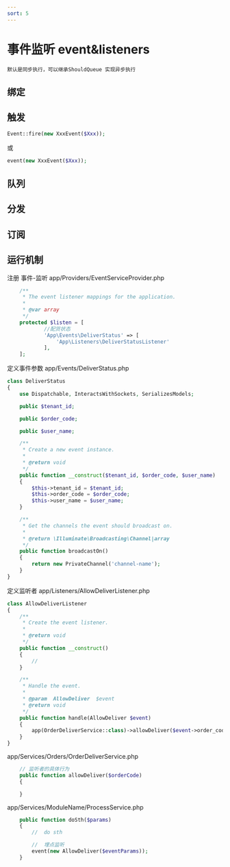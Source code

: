 ```yaml
---
sort: 5
---
```


# 事件监听 event&listeners

```tip
默认是同步执行，可以继承ShouldQueue 实现异步执行
```

## 绑定

## 触发

```php
Event::fire(new XxxEvent($Xxx));
```
或
```php
event(new XxxEvent($Xxx));
```

## 队列

## 分发

## 订阅

## 运行机制

注册 事件-监听 app/Providers/EventServiceProvider.php
```php
    /**
     * The event listener mappings for the application.
     *
     * @var array
     */
    protected $listen = [
            //配货状态
            'App\Events\DeliverStatus' => [
                'App\Listeners\DeliverStatusListener'
            ],
    ];
```

定义事件参数 app/Events/DeliverStatus.php
```php
class DeliverStatus
{
    use Dispatchable, InteractsWithSockets, SerializesModels;

    public $tenant_id;

    public $order_code;

    public $user_name;

    /**
     * Create a new event instance.
     *
     * @return void
     */
    public function __construct($tenant_id, $order_code, $user_name)
    {
        $this->tenant_id = $tenant_id;
        $this->order_code = $order_code;
        $this->user_name = $user_name;
    }

    /**
     * Get the channels the event should broadcast on.
     *
     * @return \Illuminate\Broadcasting\Channel|array
     */
    public function broadcastOn()
    {
        return new PrivateChannel('channel-name');
    }
}
```

定义监听者 app/Listeners/AllowDeliverListener.php
```php
class AllowDeliverListener
{
    /**
     * Create the event listener.
     *
     * @return void
     */
    public function __construct()
    {
        //
    }

    /**
     * Handle the event.
     *
     * @param  AllowDeliver  $event
     * @return void
     */
    public function handle(AllowDeliver $event)
    {
        app(OrderDeliverService::class)->allowDeliver($event->order_code);
    }
}
```

app/Services/Orders/OrderDeliverService.php
```php
    // 监听者的具体行为
    public function allowDeliver($orderCode)
    {

    }
```

app/Services/ModuleName/ProcessService.php
```php
    public function doSth($params)
    {
        //  do sth

        //  埋点监听
        event(new AllowDeliver($eventParams));
    }
```
